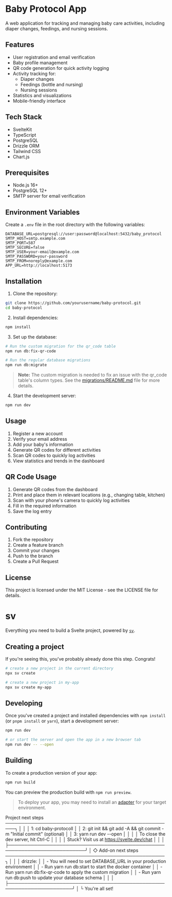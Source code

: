 # Baby Protocol App

A web application for tracking and managing baby care activities, including diaper changes, feedings, and nursing sessions.

## Features

- User registration and email verification
- Baby profile management
- QR code generation for quick activity logging
- Activity tracking for:
  - Diaper changes
  - Feedings (bottle and nursing)
  - Nursing sessions
- Statistics and visualizations
- Mobile-friendly interface

## Tech Stack

- SvelteKit
- TypeScript
- PostgreSQL
- Drizzle ORM
- Tailwind CSS
- Chart.js

## Prerequisites

- Node.js 16+
- PostgreSQL 12+
- SMTP server for email verification

## Environment Variables

Create a `.env` file in the root directory with the following variables:

```env
DATABASE_URL=postgresql://user:password@localhost:5432/baby_protocol
SMTP_HOST=smtp.example.com
SMTP_PORT=587
SMTP_SECURE=false
SMTP_USER=your-email@example.com
SMTP_PASSWORD=your-password
SMTP_FROM=noreply@example.com
APP_URL=http://localhost:5173
```

## Installation

1. Clone the repository:
```bash
git clone https://github.com/yourusername/baby-protocol.git
cd baby-protocol
```

2. Install dependencies:
```bash
npm install
```

3. Set up the database:
```bash
# Run the custom migration for the qr_code table
npm run db:fix-qr-code

# Run the regular database migrations
npm run db:migrate
```

   > **Note:** The custom migration is needed to fix an issue with the qr_code table's column types. See the [migrations/README.md](migrations/README.md) file for more details.

4. Start the development server:
```bash
npm run dev
```

## Usage

1. Register a new account
2. Verify your email address
3. Add your baby's information
4. Generate QR codes for different activities
5. Scan QR codes to quickly log activities
6. View statistics and trends in the dashboard

## QR Code Usage

1. Generate QR codes from the dashboard
2. Print and place them in relevant locations (e.g., changing table, kitchen)
3. Scan with your phone's camera to quickly log activities
4. Fill in the required information
5. Save the log entry

## Contributing

1. Fork the repository
2. Create a feature branch
3. Commit your changes
4. Push to the branch
5. Create a Pull Request

## License

This project is licensed under the MIT License - see the LICENSE file for details.

# sv

Everything you need to build a Svelte project, powered by [`sv`](https://github.com/sveltejs/cli).

## Creating a project

If you're seeing this, you've probably already done this step. Congrats!

```bash
# create a new project in the current directory
npx sv create

# create a new project in my-app
npx sv create my-app
```

## Developing

Once you've created a project and installed dependencies with `npm install` (or `pnpm install` or `yarn`), start a development server:

```bash
npm run dev

# or start the server and open the app in a new browser tab
npm run dev -- --open
```

## Building

To create a production version of your app:

```bash
npm run build
```

You can preview the production build with `npm run preview`.

> To deploy your app, you may need to install an [adapter](https://svelte.dev/docs/kit/adapters) for your target environment.



  Project next steps ─────────────────────────────────────────────────────╮
│                                                                          │
│  1: cd baby-protocoll                                                    │
│  2: git init && git add -A && git commit -m "Initial commit" (optional)  │
│  3: yarn run dev --open                                                  │
│                                                                          │
│  To close the dev server, hit Ctrl-C                                     │
│                                                                          │
│  Stuck? Visit us at https://svelte.dev/chat                              │
│                                                                          │
├──────────────────────────────────────────────────────────────────────────╯
│
◇  Add-on next steps ──────────────────────────────────────────────────╮
│                                                                      │
│  drizzle:                                                            │
│  - You will need to set DATABASE_URL in your production environment  │
│  - Run yarn run db:start to start the docker container               │
│  - Run yarn run db:fix-qr-code to apply the custom migration         │
│  - Run yarn run db:push to update your database schema               │
│                                                                      │
├──────────────────────────────────────────────────────────────────────╯
│
└  You're all set!
